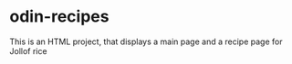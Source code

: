 # odin-recipes
This is an HTML project, that displays a main page and a
recipe page for Jollof rice
